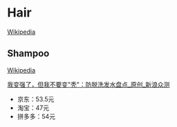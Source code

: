 # Hair
[Wikipedia](https://en.wikipedia.org/wiki/Hair)

## Shampoo
[Wikipedia](https://en.wikipedia.org/wiki/Shampoo)

[我变强了，但我不要变"秃"：防脱洗发水盘点\_原创\_新浪众测](https://zhongce.sina.com.cn/article/view/105030)

- 京东：53.5元
- 淘宝：47元
- 拼多多：54元
